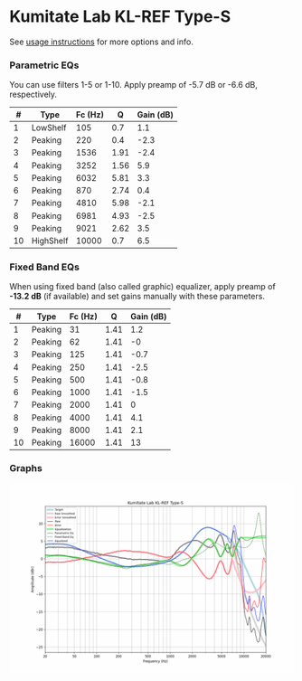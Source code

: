 # Kumitate Lab KL-REF Type-S
See [usage instructions](https://github.com/jaakkopasanen/AutoEq#usage) for more options and info.

### Parametric EQs
You can use filters 1-5 or 1-10. Apply preamp of -5.7 dB or -6.6 dB, respectively.

|   # | Type      |   Fc (Hz) |    Q |   Gain (dB) |
|-----|-----------|-----------|------|-------------|
|   1 | LowShelf  |       105 | 0.7  |         1.1 |
|   2 | Peaking   |       220 | 0.4  |        -2.3 |
|   3 | Peaking   |      1536 | 1.91 |        -2.4 |
|   4 | Peaking   |      3252 | 1.56 |         5.9 |
|   5 | Peaking   |      6032 | 5.81 |         3.3 |
|   6 | Peaking   |       870 | 2.74 |         0.4 |
|   7 | Peaking   |      4810 | 5.98 |        -2.1 |
|   8 | Peaking   |      6981 | 4.93 |        -2.5 |
|   9 | Peaking   |      9021 | 2.62 |         3.5 |
|  10 | HighShelf |     10000 | 0.7  |         6.5 |

### Fixed Band EQs
When using fixed band (also called graphic) equalizer, apply preamp of **-13.2 dB** (if available) and set gains manually with these parameters.

|   # | Type    |   Fc (Hz) |    Q |   Gain (dB) |
|-----|---------|-----------|------|-------------|
|   1 | Peaking |        31 | 1.41 |         1.2 |
|   2 | Peaking |        62 | 1.41 |        -0   |
|   3 | Peaking |       125 | 1.41 |        -0.7 |
|   4 | Peaking |       250 | 1.41 |        -2.5 |
|   5 | Peaking |       500 | 1.41 |        -0.8 |
|   6 | Peaking |      1000 | 1.41 |        -1.5 |
|   7 | Peaking |      2000 | 1.41 |         0   |
|   8 | Peaking |      4000 | 1.41 |         4.1 |
|   9 | Peaking |      8000 | 1.41 |         2.1 |
|  10 | Peaking |     16000 | 1.41 |        13   |

### Graphs
![](./Kumitate%20Lab%20KL-REF%20Type-S.png)

